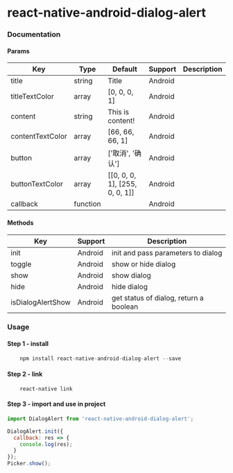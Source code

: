 # react-native-android-dialog-alert

### Documentation

#### Params

|Key | Type | Default| Support | Description |
| --- | --- | ---- | ------ | ----------- |
|title                 | string  | Title                           |     Android  |   |
|titleTextColor        | array   | [0, 0, 0, 1]                    |     Android  |   |
|content               | string  | This is content!                |     Android  |   |
|contentTextColor      | array   | [66, 66, 66, 1]                 |     Android  |   |
|button                | array   | ['取消', '确认']                  |     Android  |   |
|buttonTextColor       | array   | [[0, 0, 0, 1], [255, 0, 0, 1]]  |     Android  |   |
|callback              | function|                                 |     Android  |   |

#### Methods

|Key | Support | Description |
| --- | ---- | ----------- |
|init              | Android | init and pass parameters to dialog      |
|toggle            | Android | show or hide dialog                     |
|show              | Android | show dialog                             |
|hide              | Android | hide dialog                             |
|isDialogAlertShow | Android | get status of dialog, return a boolean  |


### Usage

#### Step 1 - install

```javascript
	npm install react-native-android-dialog-alert --save
```

#### Step 2 - link

```
	react-native link
```

#### Step 3 - import and use in project

```javascript
import DialogAlert from 'react-native-android-dialog-alert';

DialogAlert.init({
  callback: res => {
    console.log(res);
  }
});
Picker.show();
	
```